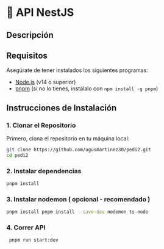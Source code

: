 # 🚀 API NestJS

## Descripción


## Requisitos

Asegúrate de tener instalados los siguientes programas:

- [Node.js](https://nodejs.org/) (v14 o superior)
- [pnpm](https://pnpm.io/) (si no lo tienes, instálalo con `npm install -g pnpm`)

## Instrucciones de Instalación


### 1. Clonar el Repositorio

Primero, clona el repositorio en tu máquina local:
```bash
git clone https://github.com/agusmartinez30/pedi2.git
cd pedi2
```

### 2. Instalar dependencias
```bash
pnpm install
```

### 3. Instalar nodemon ( opcional - recomendado )

```bash
pnpm install pnpm install --save-dev nodemon ts-node
```


### 4. Correr API

```bash
 pnpm run start:dev
```


